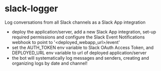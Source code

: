 # slack-logger
Log conversations from all Slack channels as a Slack App integration

  - deploy the application/server, add a new Slack App integration, set-up required permissions and configure the Slack Event Notifications webhook to point to '<deployed_webapp_url>/event'
  - set the AUTH_TOKEN env variable to Slack OAuth Access Token, and DEPLOYED_URL env variable to url of deployed application/server
  - the bot will systematically log messages and senders, creating and organizing logs by date and channel!
